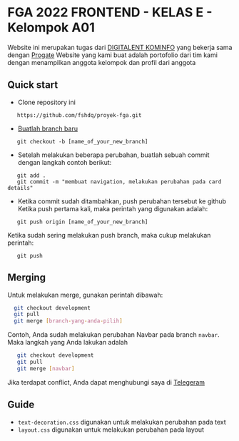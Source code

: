 
# FGA 2022 FRONTEND - KELAS E - Kelompok A01
Website ini merupakan tugas dari [DIGITALENT KOMINFO](https://digitalent.kominfo.go.id) yang bekerja sama dengan [Progate](https://progate.com)
Website yang kami buat adalah portofolio dari tim kami dengan menampilkan anggota kelompok dan profil dari anggota



## Quick start

 - Clone repository ini
 ```
    https://github.com/fshdq/proyek-fga.git
```
 
 - [Buatlah branch baru](https://github.com/Kunena/Kunena-Forum/wiki/Create-a-new-branch-with-git-and-manage-branches)
 ``` 
    git checkout -b [name_of_your_new_branch]
``` 

 - Setelah melakukan beberapa perubahan, buatlah sebuah commit dengan langkah contoh berikut:
 ```
    git add .
    git commit -m "membuat navigation, melakukan perubahan pada card details"
 ```

 - Ketika commit sudah ditambahkan, push perubahan tersebut ke github
Ketika push pertama kali, maka perintah yang digunakan adalah:
 ``` 
    git push origin [name_of_your_new_branch]
 ```
 Ketika sudah sering melakukan push branch, maka cukup melakukan perintah:
 ```
    git push
 ```

## Merging

Untuk melakukan merge, gunakan perintah dibawah:

```bash
  git checkout development
  git pull
  git merge [branch-yang-anda-pilih]
```

Contoh, Anda sudah melakukan perubahan Navbar pada branch `navbar`. Maka langkah yang Anda lakukan adalah
```bash
   git checkout development
   git pull
   git merge [navbar]
```

Jika terdapat conflict, Anda dapat menghubungi saya di [Telegeram](https://t.me/fshdq) 

## Guide
- ```text-decoration.css``` digunakan untuk melakukan perubahan pada text
- ```layout.css``` digunakan untuk melakukan perubahan pada layout

